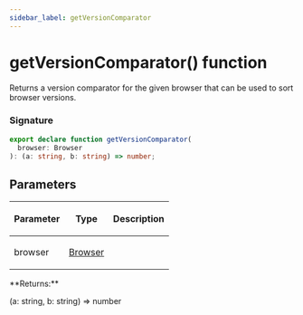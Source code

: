 ```yaml
---
sidebar_label: getVersionComparator
---
```


# getVersionComparator() function

Returns a version comparator for the given browser that can be used to sort browser versions.

### Signature

```typescript
export declare function getVersionComparator(
  browser: Browser
): (a: string, b: string) => number;
```

## Parameters

<table><thead><tr><th>

Parameter

</th><th>

Type

</th><th>

Description

</th></tr></thead>
<tbody><tr><td>

browser

</td><td>

[Browser](./browsers.browser.md)

</td><td>

</td></tr>
</tbody></table>
**Returns:**

(a: string, b: string) =&gt; number
